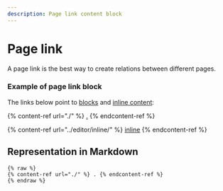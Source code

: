 ```yaml
---
description: Page link content block
---
```


# Page link

A page link is the best way to create relations between different pages.

### Example of page link block

The links below point to [blocks](./) and [inline content](../editor/inline/):

{% content-ref url="./" %}
[.](./)
{% endcontent-ref %}

{% content-ref url="../editor/inline/" %}
[inline](../editor/inline/)
{% endcontent-ref %}

## Representation in Markdown

```
{% raw %}
{% content-ref url="./" %} . {% endcontent-ref %}
{% endraw %}
```
